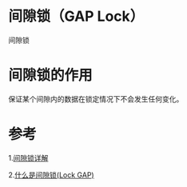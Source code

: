 # 间隙锁（GAP Lock）
间隙锁

# 间隙锁的作用
保证某个间隙内的数据在锁定情况下不会发生任何变化。

# 参考
1.[间隙锁详解](https://blog.csdn.net/qq_19734597/article/details/81030920)

2.[什么是间隙锁(Lock GAP)](https://www.pianshen.com/article/5908775779/)
